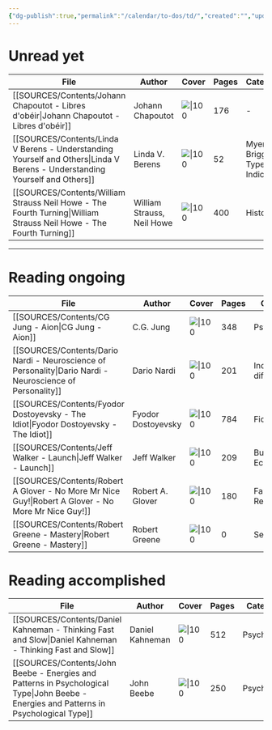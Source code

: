 ```yaml
---
{"dg-publish":true,"permalink":"/calendar/to-dos/td/","created":"","updated":""}
---
```



# Unread yet 
| File                                                                                                                           | Author                     | Cover                                                                                                                      | Pages | Category                    |
| ------------------------------------------------------------------------------------------------------------------------------ | -------------------------- | -------------------------------------------------------------------------------------------------------------------------- | ----- | --------------------------- |
| [[SOURCES/Contents/Johann Chapoutot - Libres d'obéir\|Johann Chapoutot - Libres d'obéir]]                                   | Johann Chapoutot           | ![\|100](https://www.cairn.info/vign_rev/GALL_NRFB/GALL_CHAPO_2020_01.jpg)                                                 | 176   | \-                          |
| [[SOURCES/Contents/Linda V Berens - Understanding Yourself and Others\|Linda V Berens - Understanding Yourself and Others]] | Linda V. Berens            | ![\|100](https://books.google.com/books/content?id=7AbYVKn0_MYC&printsec=frontcover&img=1&zoom=1&edge=curl&source=gbs_api) | 52    | Myers-Briggs Type Indicator |
| [[SOURCES/Contents/William Strauss Neil Howe - The Fourth Turning\|William Strauss Neil Howe - The Fourth Turning]]         | William Strauss, Neil Howe | ![\|100](https://books.google.com/books/content?id=d8bBFGJq79sC&printsec=frontcover&img=1&zoom=1&edge=curl&source=gbs_api) | 400   | History                     |

---
# Reading ongoing 
| File                                                                                                         | Author             | Cover                                                                                                                      | Pages | Category               |
| ------------------------------------------------------------------------------------------------------------ | ------------------ | -------------------------------------------------------------------------------------------------------------------------- | ----- | ---------------------- |
| [[SOURCES/Contents/CG Jung - Aion\|CG Jung - Aion]]                                                       | C.G. Jung          | ![\|100](https://books.google.com/books/content?id=g7HgBQAAQBAJ&printsec=frontcover&img=1&zoom=1&edge=curl&source=gbs_api) | 348   | Psychology             |
| [[SOURCES/Contents/Dario Nardi - Neuroscience of Personality\|Dario Nardi - Neuroscience of Personality]] | Dario Nardi        | ![\|100](https://books.google.com/books/content?id=t-AhMwEACAAJ&printsec=frontcover&img=1&zoom=1&source=gbs_api)           | 201   | Individual differences |
| [[SOURCES/Contents/Fyodor Dostoyevsky - The Idiot\|Fyodor Dostoyevsky - The Idiot]]                       | Fyodor Dostoyevsky | ![\|100](https://books.google.com/books/content?id=70x4y1IPzEoC&printsec=frontcover&img=1&zoom=1&edge=curl&source=gbs_api) | 784   | Fiction                |
| [[SOURCES/Contents/Jeff Walker - Launch\|Jeff Walker - Launch]]                                           | Jeff Walker        | ![\|100](https://books.google.com/books/content?id=kXyrEAAAQBAJ&printsec=frontcover&img=1&zoom=1&edge=curl&source=gbs_api) | 209   | Business & Economics   |
| [[SOURCES/Contents/Robert A Glover - No More Mr Nice Guy!\|Robert A Glover - No More Mr Nice Guy!]]       | Robert A. Glover   | ![\|100](https://books.google.com/books/content?id=qWkHAAAACAAJ&printsec=frontcover&img=1&zoom=1&source=gbs_api)           | 180   | Family & Relationships |
| [[SOURCES/Contents/Robert Greene - Mastery\|Robert Greene - Mastery]]                                     | Robert Greene      | ![\|100](https://books.google.com/books/content?id=8auMEAAAQBAJ&printsec=frontcover&img=1&zoom=1&source=gbs_api)           | 0     | Self-Help              |

# Reading accomplished  
| File                                                                                                                                       | Author          | Cover                                                                                                                      | Pages | Category   |
| ------------------------------------------------------------------------------------------------------------------------------------------ | --------------- | -------------------------------------------------------------------------------------------------------------------------- | ----- | ---------- |
| [[SOURCES/Contents/Daniel Kahneman - Thinking Fast and Slow\|Daniel Kahneman - Thinking Fast and Slow]]                                 | Daniel Kahneman | ![\|100](https://books.google.com/books/content?id=ZuKTvERuPG8C&printsec=frontcover&img=1&zoom=1&edge=curl&source=gbs_api) | 512   | Psychology |
| [[SOURCES/Contents/John Beebe - Energies and Patterns in Psychological Type\|John Beebe - Energies and Patterns in Psychological Type]] | John Beebe      | ![\|100](https://books.google.com/books/content?id=fPYnjwEACAAJ&printsec=frontcover&img=1&zoom=1&source=gbs_api)           | 250   | Psychology |
